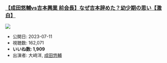 ### [【成田悠輔vs吉本興業 前会長】なぜ吉本辞めた？幼少期の思い【激白】](https://www.youtube.com/watch?v=gzdcRCm7la4)
[![](https://img.youtube.com/vi/gzdcRCm7la4/sddefault.jpg)](https://www.youtube.com/watch?v=gzdcRCm7la4)
-   公開日: 2023-07-11
-   視聴数: 162,071
-   **いいね数: 1,909**
-   出演者: 大﨑洋, [成田悠輔](/rehacq_fan/people/成田悠輔 "wikilink")
